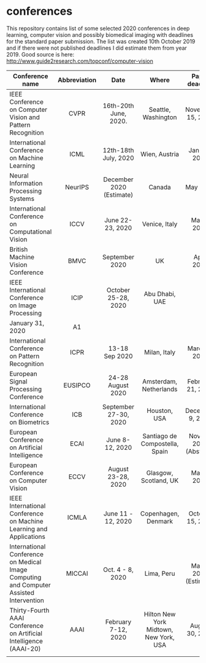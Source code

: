 # conferences
This repository contains list of some selected 2020 conferences in deep learning, computer vision and possibly biomedical imaging with deadlines for the standard paper submission. The list was created 10th October 2019 and if there were not published deadlines I did estimate them from year 2019. Good source is here: http://www.guide2research.com/topconf/computer-vision

<center>
  
|   Conference name	|   Abbreviation	|   Date	|  Where 	|  Paper deadline 	|  Ranking (Qualis) 	|
|---	|:---:	|:---:	|:---:	|:---:	|:---:	|
|  IEEE Conference on Computer Vision and Pattern Recognition 	|   CVPR	| 16th-20th June, 2020. 	|  Seattle, Washington 	|   November 15, 2019	|   	A1	|
|  International Conference on Machine Learning 	|  ICML 	|  12th-18th July, 2020	|  Wien, Austria 	|  Jan. 31, 2020 	|  A1 	|
|  Neural Information Processing Systems 	|   NeurIPS	| December 2020 (Estimate) 	|  Canada 	|  May 2020 	|   A1	|
|  International Conference on Computational Vision 	|  ICCV 	|  June 22-23, 2020 	|  Venice, Italy 	|  March 2020 	|  A1 	|
|   British Machine Vision Conference	|  BMVC 	|  September 2020 	|  UK 	|   April 2020	|  A2	|
|  IEEE International Conference on Image Processing 	|   ICIP	|   October 25-28, 2020	|  Abu Dhabi, UAE 	|   
January 31, 2020 	|  A1  |
|  International Conference on Pattern Recognition 	|  ICPR 	|  13-18 Sep 2020 	|   Milan, Italy	|   March 2, 2020	|   A1	|
|  European Signal Processing Conference 	|   EUSIPCO	|  24-28 August 2020 	|   Amsterdam, Netherlands 	|   February 21, 2020	|   B1	|
|  International Conference on Biometrics 	|   ICB	|   September 27-30, 2020	|  Houston, USA 	|  December 9, 2019 	|  B2 	|
|  European Conference on Artificial Intelligence 	|  ECAI 	| June 8-12, 2020 	|  Santiago de Compostella, Spain 	|   Nov 15, 2019 (Abstract)	|  A2 	|
|  European Conference on Computer Vision 	|  ECCV 	|  August 23-28, 2020	|   Glasgow, Scotland, UK	|  March 2020 	|   A1	|
|  IEEE International Conference on Machine Learning and Applications 	|  ICMLA 	|   June 11 - 12, 2020	|   Copenhagen, Denmark	|   October 15, 2019	|   B2	|
|  International Conference on Medical Image Computing and Computer Assisted Intervention 	|  MICCAI 	|  Oct. 4 - 8, 2020	|   Lima, Peru	|  March 2020 (Estimate) 	|  A1 	|
|  Thirty-Fourth AAAI Conference on Artificial Intelligence (AAAI-20) 	|   AAAI 	|  February 7-12, 2020	|  Hilton New York Midtown, New York, USA 	|  August 30, 2019 	|   A1	|
|   	|   	|   	|   	|   	|   	|
</center>
